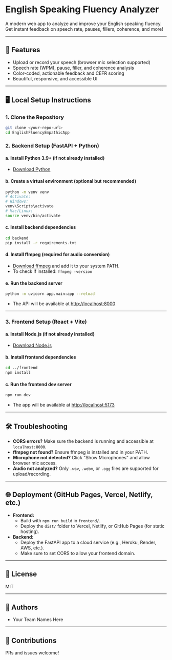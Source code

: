 # English Speaking Fluency Analyzer

A modern web app to analyze and improve your English speaking fluency. Get instant feedback on speech rate, pauses, fillers, coherence, and more!

---

## 🚀 Features
- Upload or record your speech (browser mic selection supported)
- Speech rate (WPM), pause, filler, and coherence analysis
- Color-coded, actionable feedback and CEFR scoring
- Beautiful, responsive, and accessible UI

---

## 🖥️ Local Setup Instructions

### 1. Clone the Repository
```bash
git clone <your-repo-url>
cd EnglishFluencyEmpathicApp
```

### 2. Backend Setup (FastAPI + Python)
#### a. Install Python 3.9+ (if not already installed)
- [Download Python](https://www.python.org/downloads/)

#### b. Create a virtual environment (optional but recommended)
```bash
python -m venv venv
# Activate:
# Windows:
venv\Scripts\activate
# Mac/Linux:
source venv/bin/activate
```

#### c. Install backend dependencies
```bash
cd backend
pip install -r requirements.txt
```

#### d. Install ffmpeg (required for audio conversion)
- [Download ffmpeg](https://ffmpeg.org/download.html) and add it to your system PATH.
- To check if installed: `ffmpeg -version`

#### e. Run the backend server
```bash
python -m uvicorn app.main:app --reload
```
- The API will be available at [http://localhost:8000](http://localhost:8000)

---

### 3. Frontend Setup (React + Vite)
#### a. Install Node.js (if not already installed)
- [Download Node.js](https://nodejs.org/)

#### b. Install frontend dependencies
```bash
cd ../frontend
npm install
```

#### c. Run the frontend dev server
```bash
npm run dev
```
- The app will be available at [http://localhost:5173](http://localhost:5173)

---

## 🛠️ Troubleshooting
- **CORS errors?** Make sure the backend is running and accessible at `localhost:8000`.
- **ffmpeg not found?** Ensure ffmpeg is installed and in your PATH.
- **Microphone not detected?** Click "Show Microphones" and allow browser mic access.
- **Audio not analyzed?** Only `.wav`, `.webm`, or `.ogg` files are supported for upload/recording.

---

## 🌐 Deployment (GitHub Pages, Vercel, Netlify, etc.)
- **Frontend:**
  - Build with `npm run build` in `frontend/`.
  - Deploy the `dist/` folder to Vercel, Netlify, or GitHub Pages (for static hosting).
- **Backend:**
  - Deploy the FastAPI app to a cloud service (e.g., Heroku, Render, AWS, etc.).
  - Make sure to set CORS to allow your frontend domain.

---

## 📄 License
MIT

---

## 👥 Authors
- Your Team Names Here

---

## 🤝 Contributions
PRs and issues welcome! 
